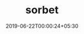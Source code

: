 ---
title: "sorbet"
date: 2019-06-22T00:00:24+05:30
type: "organisations"
org_name: "Shopify"
repo_desc: "A Typechecker for Ruby"
repo_link: https://github.com/Shopify/sorbet
---